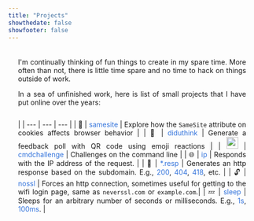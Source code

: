 ```yaml
---
title: "Projects"
showthedate: false
showfooter: false
---
```

<style>
.projects {
  padding: 20px;
  display: flex;
  flex-direction: column;
  text-align: justify;
}

.projects a {
    text-decoration: none;
    color: #3273dc;
    transition: text-decoration 0.3s ease;
}

.projects a:hover {
    text-decoration: underline; /* Add underline on hover */
}

.projects table {
  border-collapse: collapse;
  width: 100%;
}

.projects td {
  padding: 8px;
  text-align: left;
  vertical-align: top;
  border-bottom: 1px solid #000;
}

.projects td:first-child {
  text-align: right;
  padding: 0;
  padding-top: 8px;
}

.projects td:nth-child(2) {
  border-right: 2px solid #000;
}

.projects tr:last-child td {
  border-bottom: none;
}

.projects img {
  height: auto;
  width: 24px;
}

</style>

<section class="projects">
  I'm continually thinking of fun things to create in my spare time.
  More often than not, there is little time spare and no time to hack on things outside of work.

  In a sea of unfinished work, here is list of small projects that I have put online over the years:


|
| --- | --- |  --- |
| 🍪 | [samesite](//samesite.diduthink.com) | Explore how the `SameSite` attribute on cookies affects browser behavior |
| 🤔 | [diduthink](//diduthink.com) | Generate a feedback poll with QR code using emoji reactions |
| <img src="/img/cmd.png"> | [cmdchallenge](//cmdchallenge.com) | Challenges on the command line |
| 🌐 | [ip](//ip.jarv.org) | Responds with the IP address of the request. |
| 🤯 | [\*.resp](//500.resp.jarv.org) | Generates an http response based on the subdomain. E.g., [200](//200.resp.jarv.org), [404](//404.resp.jarv.org), [418](//418.resp.jarv.org), etc. |
| 🔓 | [nossl](//nossl.jarv.org) | Forces an http connection, sometimes useful for getting to the wifi login page, same as `neverssl.com` or `example.com`.|
| 💤 | [sleep](//sleep.jarv.org) | Sleeps for an arbitrary number of seconds or milliseconds. E.g., [1s](//sleep.jarv.org/1), [100ms](//sleep.jarv.org/100ms). |
</section>

